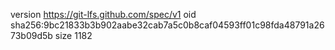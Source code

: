 version https://git-lfs.github.com/spec/v1
oid sha256:9bc21833b3b902aabe32cab7a5c0b8caf04593ff01c98fda48791a2673b09d5b
size 1182
